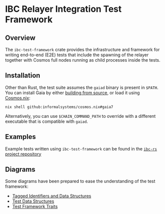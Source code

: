 # IBC Relayer Integration Test Framework

## Overview

The `ibc-test-framework` crate provides the infrastructure and framework for
writing end-to-end (E2E) tests that include the spawning of the relayer together
with Cosmos full nodes running as child processes inside the tests.

## Installation

Other than Rust, the test suite assumes the `gaiad` binary is present in
`$PATH`. You can install Gaia by either
[building from source](https://github.com/cosmos/gaia), or load it using
[Cosmos.nix](https://github.com/informalsystems/cosmos.nix/):

```text
nix shell github:informalsystems/cosmos.nix#gaia7
```

Alternatively, you can use `$CHAIN_COMMAND_PATH` to override with a different
executable that is compatible with `gaiad`.

## Examples

Example tests written using `ibc-test-framework` can be found in the
[`ibc-rs` project repository](https://github.com/informalsystems/ibc-rs/tree/master/tools/integration-test)

## Diagrams

Some diagrams have been prepared to ease the understanding of the test
framework:

*   [Tagged Identifiers and Data Structures](https://app.excalidraw.com/l/4XqkU6POmGI/7za2eSTChuT)
*   [Test Data Structures](https://app.excalidraw.com/l/4XqkU6POmGI/5y6i0NKqiEv)
*   [Test Framework Traits](https://app.excalidraw.com/l/4XqkU6POmGI/80KAnVZ6cu4)
